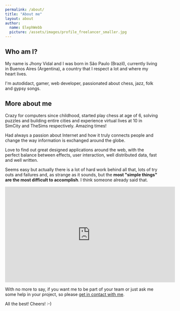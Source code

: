 ```yaml
---
permalink: /about/
title: "About me"
layout: about
author:
  name: ElephWebb
  picture: /assets/images/profile_freelancer_smaller.jpg
---
```


## Who am I?

My name is Jhony Vidal and I was born in São Paulo (Brazil), currently living in Buenos Aires (Argentina), a country that I respect a lot and where my heart lives. 

I'm autodidact, gamer, web developer, passionated about chess, jazz, folk and gypsy songs.

## More about me

Crazy for computers since childhood, started play chess at age of 6, solving puzzles and building entire cities and experience virtual lives at 10 in SimCity and TheSims respectively. Amazing times!

Had always a passion about Internet and how it truly connects people and change the way information is exchanged around the globe. 


Love to find out great designed applications around the web, with the perfect balance between effects, user interaction, well distributed data, fast and well written.

Seems easy but actually there is a lot of hard work behind all that, lots of try outs and failures and, as strange as it sounds, but the **most "simple things" are the most difficult to accomplish**. I think someone already said that.

<iframe width="560" height="315" src="https://www.youtube.com/embed/-njpmRrMPKc" frameborder="0" allow="autoplay; encrypted-media" allowfullscreen></iframe>

With no more to say, if you want me to be part of your team or just ask me some help in your project, so please [get in contact with me](/hire-me#contact-form).

All the best! Cheers! :-)

